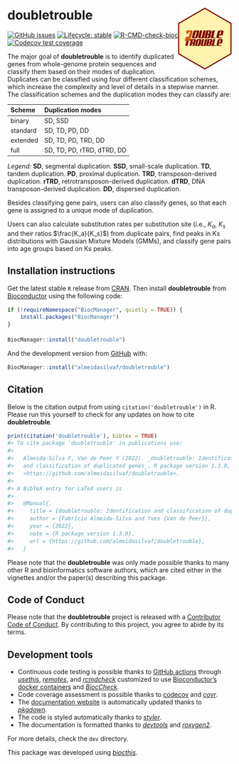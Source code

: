 
<!-- README.md is generated from README.Rmd. Please edit that file -->

# doubletrouble <img src="man/figures/logo.png" align="right" height="139" />

<!-- badges: start -->

[![GitHub
issues](https://img.shields.io/github/issues/almeidasilvaf/doubletrouble)](https://github.com/almeidasilvaf/doubletrouble/issues)
[![Lifecycle:
stable](https://img.shields.io/badge/lifecycle-stable-brightgreen.svg)](https://lifecycle.r-lib.org/articles/stages.html#stable)
[![R-CMD-check-bioc](https://github.com/almeidasilvaf/doubletrouble/workflows/R-CMD-check-bioc/badge.svg)](https://github.com/almeidasilvaf/doubletrouble/actions)
[![Codecov test
coverage](https://codecov.io/gh/almeidasilvaf/doubletrouble/branch/devel/graph/badge.svg)](https://codecov.io/gh/almeidasilvaf/doubletrouble?branch=devel)
<!-- badges: end -->

The major goal of **doubletrouble** is to identify duplicated genes from
whole-genome protein sequences and classify them based on their modes of
duplication. Duplicates can be classified using four different
classification schemes, which increase the complexity and level of
details in a stepwise manner. The classification schemes and the
duplication modes they can classify are:

| Scheme   | Duplication modes          |
|:---------|:---------------------------|
| binary   | SD, SSD                    |
| standard | SD, TD, PD, DD             |
| extended | SD, TD, PD, TRD, DD        |
| full     | SD, TD, PD, rTRD, dTRD, DD |

*Legend:* **SD**, segmental duplication. **SSD**, small-scale
duplication. **TD**, tandem duplication. **PD**, proximal duplication.
**TRD**, transposon-derived duplication. **rTRD**,
retrotransposon-derived duplication. **dTRD**, DNA transposon-derived
duplication. **DD**, dispersed duplication.

Besides classifying gene pairs, users can also classify genes, so that
each gene is assigned to a unique mode of duplication.

Users can also calculate substitution rates per substitution site (i.e.,
$K_a$, $K_s$ and their ratios $\frac{K_a}{K_s}$) from duplicate pairs,
find peaks in Ks distributions with Gaussian Mixture Models (GMMs), and
classify gene pairs into age groups based on Ks peaks.

## Installation instructions

Get the latest stable `R` release from
[CRAN](http://cran.r-project.org/). Then install **doubletrouble** from
[Bioconductor](http://bioconductor.org/) using the following code:

``` r
if (!requireNamespace("BiocManager", quietly = TRUE)) {
    install.packages("BiocManager")
}

BiocManager::install("doubletrouble")
```

And the development version from
[GitHub](https://github.com/almeidasilvaf/doubletrouble) with:

``` r
BiocManager::install("almeidasilvaf/doubletrouble")
```

## Citation

Below is the citation output from using `citation('doubletrouble')` in
R. Please run this yourself to check for any updates on how to cite
**doubletrouble**.

``` r
print(citation('doubletrouble'), bibtex = TRUE)
#> To cite package 'doubletrouble' in publications use:
#> 
#>   Almeida-Silva F, Van de Peer Y (2022). _doubletrouble: Identification
#>   and classification of duplicated genes_. R package version 1.3.0,
#>   <https://github.com/almeidasilvaf/doubletrouble>.
#> 
#> A BibTeX entry for LaTeX users is
#> 
#>   @Manual{,
#>     title = {doubletrouble: Identification and classification of duplicated genes},
#>     author = {Fabrício Almeida-Silva and Yves {Van de Peer}},
#>     year = {2022},
#>     note = {R package version 1.3.0},
#>     url = {https://github.com/almeidasilvaf/doubletrouble},
#>   }
```

Please note that the **doubletrouble** was only made possible thanks to
many other R and bioinformatics software authors, which are cited either
in the vignettes and/or the paper(s) describing this package.

## Code of Conduct

Please note that the **doubletrouble** project is released with a
[Contributor Code of
Conduct](http://bioconductor.org/about/code-of-conduct/). By
contributing to this project, you agree to abide by its terms.

## Development tools

- Continuous code testing is possible thanks to [GitHub
  actions](https://www.tidyverse.org/blog/2020/04/usethis-1-6-0/)
  through *[usethis](https://CRAN.R-project.org/package=usethis)*,
  *[remotes](https://CRAN.R-project.org/package=remotes)*, and
  *[rcmdcheck](https://CRAN.R-project.org/package=rcmdcheck)* customized
  to use [Bioconductor’s docker
  containers](https://www.bioconductor.org/help/docker/) and
  *[BiocCheck](https://bioconductor.org/packages/3.17/BiocCheck)*.
- Code coverage assessment is possible thanks to
  [codecov](https://codecov.io/gh) and
  *[covr](https://CRAN.R-project.org/package=covr)*.
- The [documentation
  website](http://almeidasilvaf.github.io/doubletrouble) is
  automatically updated thanks to
  *[pkgdown](https://CRAN.R-project.org/package=pkgdown)*.
- The code is styled automatically thanks to
  *[styler](https://CRAN.R-project.org/package=styler)*.
- The documentation is formatted thanks to
  *[devtools](https://CRAN.R-project.org/package=devtools)* and
  *[roxygen2](https://CRAN.R-project.org/package=roxygen2)*.

For more details, check the `dev` directory.

This package was developed using
*[biocthis](https://bioconductor.org/packages/3.17/biocthis)*.
